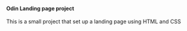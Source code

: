 #### Odin Landing page project ####

This is a small project that set up a landing page using HTML and CSS